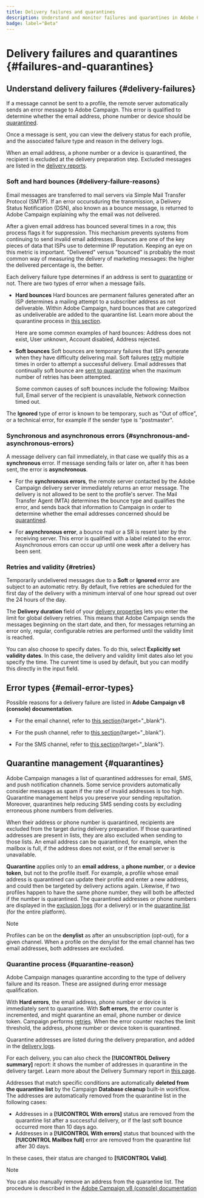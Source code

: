 ```yaml
---
title: Delivery failures and quarantines
description: Understand and monitor failures and quarantines in Adobe Campaign Web 
badge: label="Beta" 
---
```

# Delivery failures and quarantines {#failures-and-quarantines}

## Understand delivery failures {#delivery-failures}

If a message cannot be sent to a profile, the remote server automatically sends an error message to Adobe Campaign. This error is qualified to determine whether the email address, phone number or device should be [quarantined](#quarantines).

Once a message is sent, you can view the delivery status for each profile, and the associated failure type and reason in the delivery logs.

When an email address, a phone number or a device is quarantined, the recipient is excluded at the delivery preparation step. Excluded messages are listed in the [delivery reports](../reporting/email-report.md).

### Soft and hard bounces {#delivery-failure-reasons}

Email messages are transferred to mail servers via Simple Mail Transfer Protocol (SMTP). If an error occursduring the transmission, a Delivery Status Notification (DSN), also known as a bounce message, is returned to Adobe Campaign explaining why the email was not delivered.

After a given email address has bounced several times in a row, this process flags it for suppression. This mechanism prevents systems from continuing to send invalid email addresses. Bounces are one of the key pieces of data that ISPs use to determine IP reputation. Keeping an eye on this metric is important. "Delivered" versus "bounced" is probably the most common way of measuring the delivery of marketing messages: the higher the delivered percentage is, the better.

Each delivery failure type determines if an address is sent to [quarantine](#quarantine-reason) or not. There are two types of error when a message fails.

* **Hard bounces**
  Hard bounces are permanent failures generated after an ISP determines a mailing attempt to a subscriber address as not deliverable. Within Adobe Campaign, hard bounces that are categorized as undeliverable are added to the quarantine list. Learn more about the quarantine process in [this section](#quarantines).
  
  Here are some common examples of hard bounces: Address does not exist, User unknown, Account disabled, Address rejected.

* **Soft bounces**
  Soft bounces are temporary failures that ISPs generate when they have difficulty delivering mail. Soft failures [retry](#retries) multiple times in order to attempt a successful delivery. Email addresses that continually soft bounce are [sent to quarantine](#quarantines) when the maximum number of retries has been attempted. 
  
  Some common causes of soft bounces include the following: Mailbox full, Email server of the recipient is unavailable, Network connection timed out.

The  **Ignored** type of error is known to be temporary, such as "Out of office", or a technical error, for example if the sender type is "postmaster".

<!--The feedback loop operates like bounce emails: when a user qualifies an email as a spam, you can configure email rules in Adobe Campaign to block all deliveries to this user. The addresses of these users are denylisted even though they did not click the unsubscription link. Addresses are added to the quarantine table (and not to the recipient table) with the **[!UICONTROL Denylisted]** status. -->

### Synchronous and asynchronous errors {#synchronous-and-asynchronous-errors}

A message delivery can fail immediately, in that case we qualify this as a **synchronous** error. If message sending fails or later on, after it has been sent, the error is **asynchronous**.

* For the **synchronous errors**, the remote server contacted by the Adobe Campaign delivery server immediately returns an error message. The delivery is not allowed to be sent to the profile's server. The Mail Transfer Agent (MTA) determines the bounce type and qualifies the error, and sends back that information to Campaign in order to determine whether the email addresses concerned should be [quarantined](#quarantines). 

* For **asynchronous error**, a bounce mail or a SR is resent later by the receiving server. This error is qualified with a label related to the error. Asynchronous errors can occur up until one week after a delivery has been sent.


### Retries and validity {#retries}

Temporarily undelivered messages due to a **Soft** or **Ignored** error are subject to an automatic retry. By default, five retries are scheduled for the first day of the delivery with a minimum interval of one hour spread out over the 24 hours of the day. 

The **Delivery duration** field of your [delivery properties](../advanced-settings/delivery-settings.md#validity) lets you enter the limit for global delivery retries. This means that Adobe Campaign sends the messages beginning on the start date, and then, for messages returning an error only, regular, configurable retries are performed until the validity limit is reached.

You can also choose to specify dates. To do this, select **Explicitly set validity dates**. In this case, the delivery and validity limit dates also let you specify the time. The current time is used by default, but you can modify this directly in the input field.

## Error types {#email-error-types}

Possible reasons for a delivery failure are listed in **Adobe Campaign v8 (console) documentation**. 

* For the email channel, refer to [this section](https://experienceleague.adobe.com/docs/campaign/campaign-v8/send/failures/delivery-failures.html#email-error-types){target="_blank"}.

* For the push channel, refer to [this section](https://experienceleague.adobe.com/docs/campaign/campaign-v8/send/failures/delivery-failures.html#push-error-types){target="_blank"}.

* For the SMS channel, refer to [this section](https://experienceleague.adobe.com/docs/campaign/campaign-v8/send/failures/delivery-failures.html#sms-quarantines){target="_blank"}.


## Quarantine management {#quarantines}

Adobe Campaign manages a list of quarantined addresses for email, SMS, and push notification channels. Some service providers automatically consider messages as spam if the rate of invalid addresses is too high. Quarantine management helps you preserve your sending repultation. Moreover, quarantines help reducing SMS sending costs by excluding erroneous phone numbers from deliveries.

When their address or phone number is quarantined, recipients are excluded from the target during delivery preparation. If those quarantined addresses are present in lists, they are also excluded when sending to those lists. An email address can be quarantined, for example, when the mailbox is full, if the address does not exist, or if the email server is unavailable.

**Quarantine** applies only to an **email address**, a **phone number**, or a **device token**, but not to the profile itself. For example, a profile whose email address is quarantined can update their profile and enter a new address, and could then be targeted by delivery actions again. Likewise, if two profiles happen to have the same phone number, they will both be affected if the number is quarantined. The quarantined addresses or phone numbers are displayed in the [exclusion logs](#delivery-quarantines) (for a delivery) or in the [quarantine list](#non-deliverable-bounces) (for the entire platform).

>[!NOTE]
>
> Profiles can be on the **denylist** as after an unsubscription (opt-out), for a given channel. When a profile on the denylist for the email channel has two email addresses, both addresses are excluded.

### Quarantine process {#quarantine-reason}

Adobe Campaign manages quarantine according to the type of delivery failure and its reason. These are assigned during error message qualification.

With **Hard errors**, the email address, phone number or device is immediately sent to quarantine. With **Soft errors**, the error counter is incremented, and might quarantine an email, phone number or device token. Campaign performs [retries](#retries). When the error counter reaches the limit threshold, the address, phone number or device token is quarantined. 

Quarantine addresses are listed during the delivery preparation, and added in the [delivery logs](../monitor/delivery-logs.md).

For each delivery, you can also check the **[!UICONTROL Delivery summary]** report: it shows the number of addresses in quarantine in the delivery target. Learn more about the Delivery Summary report in [this page](../reporting/email-report.md#delivery-summary).

Addresses that match specific conditions are automatically **deleted from the quarantine list** by the Campaign **Database cleanup** built-in workflow. The addresses are automatically removed from the quarantine list in the following cases:

* Addresses in a **[!UICONTROL With errors]** status are removed from the quarantine list after a successful delivery, or if the last soft bounce occurred more than 10 days ago. 
* Addresses in a **[!UICONTROL With errors]** status that bounced with the **[!UICONTROL Mailbox full]** error are removed from the quarantine list after 30 days.

In these cases, their status are changed to **[!UICONTROL Valid]**.

>[!NOTE]
>
> You can also manually remove an address from the quarantine list. The procedure is described in the [Adobe Campaign v8 (console) documentation](https://experienceleague.adobe.com/docs/campaign/campaign-v8/send/failures/quarantines.html#remove-a-quarantined-address)
